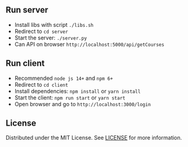 ## Run server

- Install libs with script `./libs.sh`
- Redirect to `cd server`
- Start the server: `./server.py`
- Can API on browser `http://localhost:5000/api/getCourses`

## Run client

- Recommended `node js 14+` and `npm 6+`
- Redirect to `cd client`
- Install dependencies: `npm install` or `yarn install`
- Start the client: `npm run start` or `yarn start`
- Open browser and go to `http://localhost:3000/login`

## License

Distributed under the MIT License. See [LICENSE](https://github.com/minimal-ui-kit/minimal.free/blob/main/LICENSE.md) for more information.
